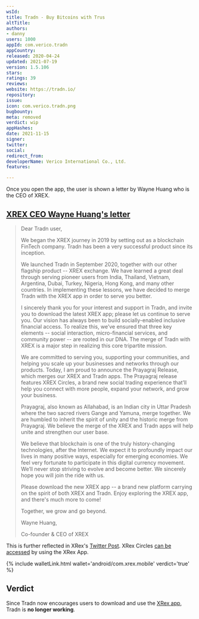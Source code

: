 ```yaml
---
wsId: 
title: Tradn - Buy Bitcoins with Trus
altTitle: 
authors:
- danny
users: 1000
appId: com.verico.tradn
appCountry: 
released: 2020-04-24
updated: 2021-07-19
version: 1.5.106
stars: 
ratings: 39
reviews: 
website: https://tradn.io/
repository: 
issue: 
icon: com.verico.tradn.png
bugbounty: 
meta: removed
verdict: wip
appHashes: 
date: 2021-11-15
signer: 
twitter: 
social: 
redirect_from: 
developerName: Verico International Co., Ltd.
features: 

---
```


Once you open the app, the user is shown a letter by Wayne Huang who is the CEO of XREX.

## [XREX CEO Wayne Huang's letter](https://twitter.com/BitcoinWalletz/status/1458347183510462467?t=oP6ULhsuI5Twu_ECl4lcBA)

> Dear Tradn user,
>
> We began the XREX journey in 2019 by setting out as a blockchain FinTech company. Tradn has been a very successful product since its inception.
> 
> We launched Tradn in September 2020, together with our other flagship product -- XREX exchange. We have learned a great deal through serving pioneer users from India, Thailand, Vietnam, Argentina, Dubai, Turkey, Nigeria, Hong Kong, and many other countries. In implementing these lessons, we have decided to merge Tradn with the XREX app in order to serve you better.
>
> I sincerely thank you for your interest and support in Tradn, and invite you to download the latest XREX app; please let us continue to serve you. Our vision has always been to build socially-enabled inclusive financial access. To realize this, we’ve ensured that three key elements -- social interaction, micro-financial services, and community power -- are rooted in our DNA. The merge of Tradn with XREX is a major step in realizing this core tripartite mission.
>
> We are committed to serving you, supporting your communities, and helping you scale up your businesses and networks through our products. Today, I am proud to announce the Prayagraj Release, which merges our XREX and Tradn apps. The Prayagraj release features XREX Circles, a brand new social trading experience that’ll help you connect with more people, expand your network, and grow your business.
>
> Prayagraj, also known as Allahabad, is an Indian city in Uttar Pradesh where the two sacred rivers Gange and Yamuna, merge together. We are humbled to inherit the spirit of unity and the historic merge from Prayagraj. We believe the merge of the XREX and Tradn apps will help unite and strengthen our user base.
>
> We believe that blockchain is one of the truly history-changing technologies, after the Internet. We expect it to profoundly impact our lives in many positive ways, especially for emerging economies. We feel very fortunate to participate in this digital currency movement. We’ll never stop striving to evolve and become better. We sincerely hope you will join the ride with us.
>
>Please download the new XREX app -- a brand new platform carrying on the spirit of both XREX and Tradn. Enjoy exploring the XREX app, and there's much more to come!
>
> Together, we grow and go beyond.
>
>
> Wayne Huang,
>
> Co-founder & CEO of XREX

This is further reflected in XRex's [Twitter Post](https://mobile.twitter.com/xrexinc/status/1420969311573733380?lang=ca). XRex Circles [can be accessed](https://blog.xrex.io/xrex-circles-trade-together-and-earn-money-9bd6b843c6a4) by using the XRex App. 

{% include walletLink.html wallet='android/com.xrex.mobile' verdict='true' %}

## Verdict

Since Tradn now encourages users to download and use the [XRex app](https://walletscrutiny.com/android/com.xrex.mobile/), Tradn is **no longer working**.
